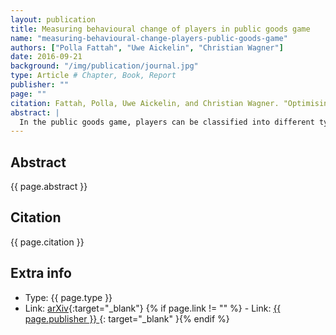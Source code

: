 ```yaml
---
layout: publication
title: Measuring behavioural change of players in public goods game
name: "measuring-behavioural-change-players-public-goods-game"
authors: ["Polla Fattah", "Uwe Aickelin", "Christian Wagner"]
date: 2016-09-21
background: "/img/publication/journal.jpg"
type: Article # Chapter, Book, Report
publisher: ""
page: ""
citation: Fattah, Polla, Uwe Aickelin, and Christian Wagner. "Optimising rule-based classification in temporal data." arXiv preprint arXiv:1607.05913 (2016).
abstract: |
  In the public goods game, players can be classified into different types according to their participation in the game. It is an important issue for economists to be able to measure players’ strategy changes over time which can be considered as concept drift. In this study, we present a method for measuring changes in items’ cluster membership in temporal data. The method consists of three steps in the first step, the temporal data will be transformed into a discrete series of time points then each time point will be clustered separately. In the last step, the items’ membership in the clusters is compared with a reference of behaviour to determine the amount of behavioural change in each time point. Different external cluster validity indices and area under the curve are used to measure these changes. Instead of different cluster label comparison, we use these indices a new way to compare between clusters and reference points. In this study, three categories of reference of behaviours are used 1- first time point, 2- previous time pint and 3- the general overall behaviour of the items. For the public goods game, our results indicate that the players are changing over time but the change is smooth and relatively constant between any two time points.
---
```


## Abstract

{{ page.abstract }}

## Citation

{{ page.citation }}

## Extra info

- Type: {{ page.type }}
- Link: [arXiv](https://arxiv.org/abs/1607.05913){:target="\_blank"}
{% if page.link != "" %} - Link: [ {{ page.publisher }} ]({{page.link}}){: target="\_blank" }{% endif %}
